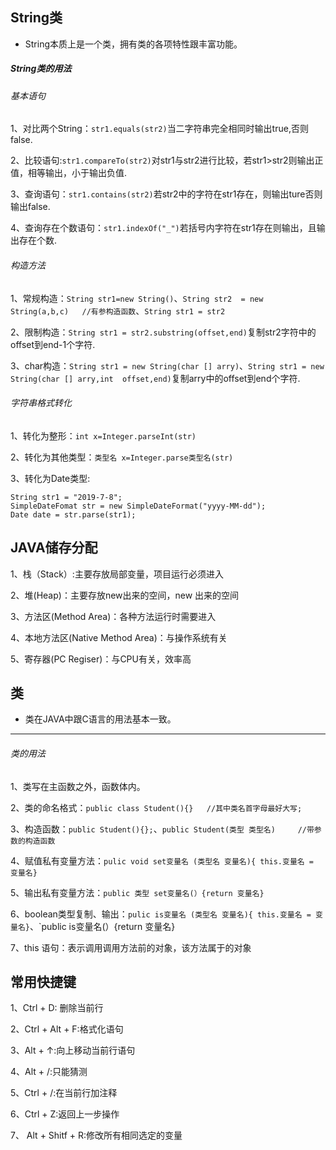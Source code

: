 ## String类
- String本质上是一个类，拥有类的各项特性跟丰富功能。
##### String类的用法
###### 基本语句
1、对比两个String：`str1.equals(str2)`当二字符串完全相同时输出true,否则false.


2、比较语句:`str1.compareTo(str2)`对str1与str2进行比较，若str1>str2则输出正值，相等输出，小于输出负值.

3、查询语句：`str1.contains(str2)`若str2中的字符在str1存在，则输出ture否则输出false.

4、查询存在个数语句：`str1.indexOf("_")`若括号内字符在str1存在则输出，且输出存在个数.

###### 构造方法

1、常规构造：`String str1=new String()`、`String str2  = new String(a,b,c)   //有参构造函数`、`String str1 = str2`

2、限制构造：`String str1 = str2.substring(offset,end)`复制str2字符中的offset到end-1个字符.

3、char构造：`String str1 = new String(char [] arry)`、`String str1 = new String(char [] arry,int  offset,end)`复制arry中的offset到end个字符.

###### 字符串格式转化

1、转化为整形：`int x=Integer.parseInt(str)`

2、转化为其他类型：`类型名 x=Integer.parse类型名(str)`

3、转化为Date类型:
```
String str1 = "2019-7-8";
SimpleDateFomat str = new SimpleDateFormat("yyyy-MM-dd");
Date date = str.parse(str1);

```

## JAVA储存分配

1、栈（Stack）:主要存放局部变量，项目运行必须进入

2、堆(Heap)：主要存放new出来的空间，new 出来的空间

3、方法区(Method Area)：各种方法运行时需要进入

4、本地方法区(Native Method Area)：与操作系统有关

5、寄存器(PC Regiser)：与CPU有关，效率高

## 类

+ 类在JAVA中跟C语言的用法基本一致。
----


###### 类的用法

1、类写在主函数之外，函数体内。

2、类的命名格式：`public class Student(){}   //其中类名首字母最好大写;`

3、构造函数：`public Student(){};`、`public Student(类型 类型名)     //带参数的构造函数`

4、赋值私有变量方法：`pulic void set变量名 (类型名 变量名){ this.变量名 = 变量名}`

5、输出私有变量方法：`public 类型 set变量名(）{return 变量名}`

6、boolean类型复制、输出：`pulic is变量名 (类型名 变量名){ this.变量名 = 变量名}`、`public is变量名(）{return 变量名}

7、this 语句：表示调用调用方法前的对象，该方法属于的对象


## 常用快捷键

1、Ctrl + D: 删除当前行

2、Ctrl + Alt + F:格式化语句

3、Alt + ↑:向上移动当前行语句

4、Alt + /:只能猜测

5、Ctrl + /:在当前行加注释

6、Ctrl + Z:返回上一步操作

7、 Alt + Shitf + R:修改所有相同选定的变量